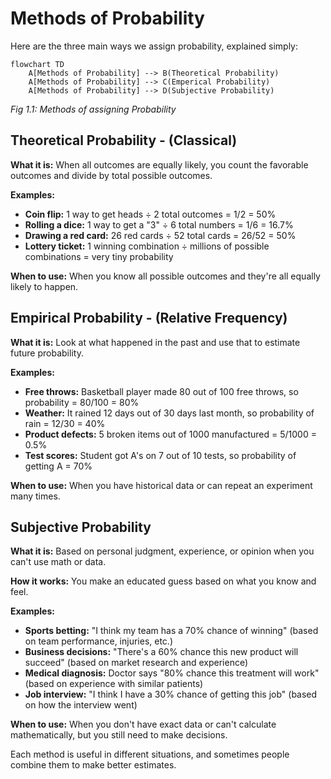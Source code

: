 # Methods of Probability 
Here are the three main ways we assign probability, explained simply:

```mermaid
flowchart TD
    A[Methods of Probability] --> B(Theoretical Probability)
    A[Methods of Probability] --> C(Emperical Probability)
    A[Methods of Probability] --> D(Subjective Probability)
```
*Fig 1.1: Methods of assigning Probability*


## Theoretical Probability - (Classical)

**What it is:**
When all outcomes are equally likely, you count the favorable outcomes and divide by total possible outcomes.

**Examples:**
- **Coin flip:** 1 way to get heads ÷ 2 total outcomes = 1/2 = 50%
- **Rolling a dice:** 1 way to get a "3" ÷ 6 total numbers = 1/6 = 16.7%
- **Drawing a red card:** 26 red cards ÷ 52 total cards = 26/52 = 50%
- **Lottery ticket:** 1 winning combination ÷ millions of possible combinations = very tiny probability

**When to use:** When you know all possible outcomes and they're all equally likely to happen.

## Empirical Probability - (Relative Frequency)

**What it is:** Look at what happened in the past and use that to estimate future probability.


**Examples:**
- **Free throws:** Basketball player made 80 out of 100 free throws, so probability = 80/100 = 80%
- **Weather:** It rained 12 days out of 30 days last month, so probability of rain = 12/30 = 40%
- **Product defects:** 5 broken items out of 1000 manufactured = 5/1000 = 0.5%
- **Test scores:** Student got A's on 7 out of 10 tests, so probability of getting A = 70%

**When to use:** When you have historical data or can repeat an experiment many times.

## Subjective Probability

**What it is:** Based on personal judgment, experience, or opinion when you can't use math or data.

**How it works:** You make an educated guess based on what you know and feel.

**Examples:**
- **Sports betting:** "I think my team has a 70% chance of winning" (based on team performance, injuries, etc.)
- **Business decisions:** "There's a 60% chance this new product will succeed" (based on market research and experience)
- **Medical diagnosis:** Doctor says "80% chance this treatment will work" (based on experience with similar patients)
- **Job interview:** "I think I have a 30% chance of getting this job" (based on how the interview went)

**When to use:** When you don't have exact data or can't calculate mathematically, but you still need to make decisions.

Each method is useful in different situations, and sometimes people combine them to make better estimates.